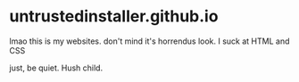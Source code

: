 # untrustedinstaller.github.io

lmao this is my websites. 
don't mind it's horrendus look. I suck at HTML and CSS

just, be quiet. Hush child.